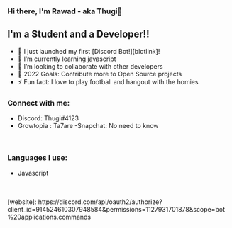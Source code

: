 ### Hi there, I'm Rawad - aka Thugi👋 

## I'm a Student and a Developer!!

- 🔭 I just launched my first [Discord Bot!][blotlink]!
- 🌱 I’m currently learning javascript
- 👯 I’m looking to collaborate with other developers
- 🥅 2022 Goals: Contribute more to Open Source projects
- ⚡ Fun fact: I love to play football and hangout with the homies

### Connect with me:
- Discord: Thugi#4123
- Growtopia : Ta7are
-Snapchat: No need to know
<br />

### Languages I use:
- Javascript
<br />
<br />
</details>
[website]: https://discord.com/api/oauth2/authorize?client_id=914524610307948584&permissions=1127931701878&scope=bot%20applications.commands
